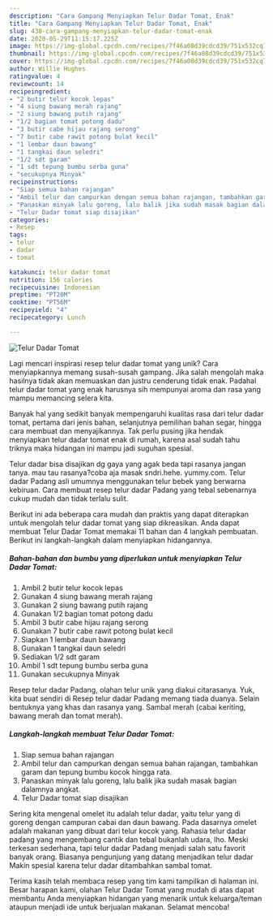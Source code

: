 ```yaml
---
description: "Cara Gampang Menyiapkan Telur Dadar Tomat, Enak"
title: "Cara Gampang Menyiapkan Telur Dadar Tomat, Enak"
slug: 438-cara-gampang-menyiapkan-telur-dadar-tomat-enak
date: 2020-05-29T11:15:17.225Z
image: https://img-global.cpcdn.com/recipes/7f46a08d39cdcd39/751x532cq70/telur-dadar-tomat-foto-resep-utama.jpg
thumbnail: https://img-global.cpcdn.com/recipes/7f46a08d39cdcd39/751x532cq70/telur-dadar-tomat-foto-resep-utama.jpg
cover: https://img-global.cpcdn.com/recipes/7f46a08d39cdcd39/751x532cq70/telur-dadar-tomat-foto-resep-utama.jpg
author: Willie Hughes
ratingvalue: 4
reviewcount: 14
recipeingredient:
- "2 butir telur kocok lepas"
- "4 siung bawang merah rajang"
- "2 siung bawang putih rajang"
- "1/2 bagian tomat potong dadu"
- "3 butir cabe hijau rajang serong"
- "7 butir cabe rawit potong bulat kecil"
- "1 lembar daun bawang"
- "1 tangkai daun seledri"
- "1/2 sdt garam"
- "1 sdt tepung bumbu serba guna"
- "secukupnya Minyak"
recipeinstructions:
- "Siap semua bahan rajangan"
- "Ambil telur dan campurkan dengan semua bahan rajangan, tambahkan garam dan tepung bumbu kocok hingga rata."
- "Panaskan minyak lalu goreng, lalu balik jika sudah masak bagian dalamnya angkat."
- "Telur Dadar tomat siap disajikan"
categories:
- Resep
tags:
- telur
- dadar
- tomat

katakunci: telur dadar tomat 
nutrition: 156 calories
recipecuisine: Indonesian
preptime: "PT20M"
cooktime: "PT56M"
recipeyield: "4"
recipecategory: Lunch

---
```



![Telur Dadar Tomat](https://img-global.cpcdn.com/recipes/7f46a08d39cdcd39/751x532cq70/telur-dadar-tomat-foto-resep-utama.jpg)

Lagi mencari inspirasi resep telur dadar tomat yang unik? Cara menyiapkannya memang susah-susah gampang. Jika salah mengolah maka hasilnya tidak akan memuaskan dan justru cenderung tidak enak. Padahal telur dadar tomat yang enak harusnya sih mempunyai aroma dan rasa yang mampu memancing selera kita.

Banyak hal yang sedikit banyak mempengaruhi kualitas rasa dari telur dadar tomat, pertama dari jenis bahan, selanjutnya pemilihan bahan segar, hingga cara membuat dan menyajikannya. Tak perlu pusing jika hendak menyiapkan telur dadar tomat enak di rumah, karena asal sudah tahu triknya maka hidangan ini mampu jadi suguhan spesial.

Telur dadar bisa disajikan dg gaya yang agak beda tapi rasanya jangan tanya. mau tau rasanya?coba aja masak sndri.hehe. yummy.com. Telur dadar Padang asli umumnya menggunakan telur bebek yang berwarna kebiruan. Cara membuat resep telur dadar Padang yang tebal sebenarnya cukup mudah dan tidak terlalu sulit.


Berikut ini ada beberapa cara mudah dan praktis yang dapat diterapkan untuk mengolah telur dadar tomat yang siap dikreasikan. Anda dapat membuat Telur Dadar Tomat memakai 11 bahan dan 4 langkah pembuatan. Berikut ini langkah-langkah dalam menyiapkan hidangannya.

<!--inarticleads1-->

##### Bahan-bahan dan bumbu yang diperlukan untuk menyiapkan Telur Dadar Tomat:

1. Ambil 2 butir telur kocok lepas
1. Gunakan 4 siung bawang merah rajang
1. Gunakan 2 siung bawang putih rajang
1. Gunakan 1/2 bagian tomat potong dadu
1. Ambil 3 butir cabe hijau rajang serong
1. Gunakan 7 butir cabe rawit potong bulat kecil
1. Siapkan 1 lembar daun bawang
1. Gunakan 1 tangkai daun seledri
1. Sediakan 1/2 sdt garam
1. Ambil 1 sdt tepung bumbu serba guna
1. Gunakan secukupnya Minyak


Resep telur dadar Padang, olahan telur unik yang diakui citarasanya. Yuk, kita buat sendiri di Resep telur dadar Padang memang tiada duanya. Selain bentuknya yang khas dan rasanya yang. Sambal merah (cabai keriting, bawang merah dan tomat merah). 

<!--inarticleads2-->

##### Langkah-langkah membuat Telur Dadar Tomat:

1. Siap semua bahan rajangan
1. Ambil telur dan campurkan dengan semua bahan rajangan, tambahkan garam dan tepung bumbu kocok hingga rata.
1. Panaskan minyak lalu goreng, lalu balik jika sudah masak bagian dalamnya angkat.
1. Telur Dadar tomat siap disajikan


Sering kita mengenal omelet itu adalah telur dadar, yaitu telur yang di goreng dengan campuran cabai dan daun bawang. Pada dasarnya omelet adalah makanan yang dibuat dari telur kocok yang. Rahasia telur dadar padang yang mengembang cantik dan tebal bukanlah udara, lho. Meski terkesan sederhana, tapi telur dadar Padang menjadi salah satu favorit banyak orang. Biasanya pengunjung yang datang menjadikan telur dadar Makin spesial karena telur dadar ditambahkan sambal tomat. 

Terima kasih telah membaca resep yang tim kami tampilkan di halaman ini. Besar harapan kami, olahan Telur Dadar Tomat yang mudah di atas dapat membantu Anda menyiapkan hidangan yang menarik untuk keluarga/teman ataupun menjadi ide untuk berjualan makanan. Selamat mencoba!
